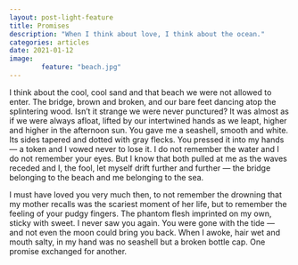 ```yaml
---
layout: post-light-feature
title: Promises
description: "When I think about love, I think about the ocean."
categories: articles
date: 2021-01-12
image: 
        feature: "beach.jpg"
---
```

I think about the cool, cool sand and that beach we were not allowed to enter. The bridge, brown and broken, and our bare feet dancing atop the splintering wood. Isn’t it strange we were never punctured? It was almost as if we were always afloat, lifted by our intertwined hands as we leapt, higher and higher in the afternoon sun. You gave me a seashell, smooth and white. Its sides tapered and dotted with gray flecks. You pressed it into my hands — a token and I vowed never to lose it. I do not remember the water and I do not remember your eyes. But I know that both pulled at me as the waves receded and I, the fool, let myself drift further and further — the bridge belonging to the beach and me belonging to the sea. 

I must have loved you very much then, to not remember the drowning that my mother recalls was the scariest moment of her life, but to remember the feeling of your pudgy fingers. The phantom flesh imprinted on my own, sticky with sweet. I never saw you again. You were gone with the tide — and not even the moon could bring you back. When I awoke, hair wet and mouth salty, in my hand was no seashell but a broken bottle cap. One promise exchanged for another.

